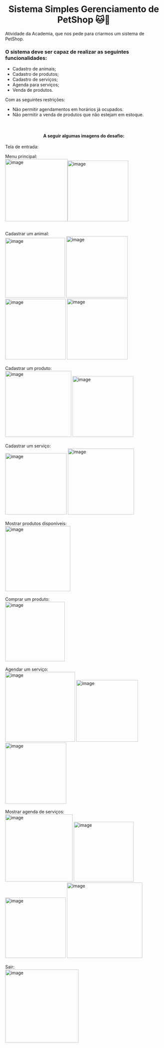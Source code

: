 <h1 align=center> Sistema Simples Gerenciamento de PetShop 🐱🐶 </h1>

Atividade da Academia, que nos pede para criarmos um sistema de PetShop.

<h3> O sistema deve ser capaz de realizar as seguintes funcionalidades: </h3>

- Cadastro de animais;
- Cadastro de produtos;
- Cadastro de serviços;
- Agenda para serviços;
- Venda de produtos.

Com as seguintes restrições:

- Não permitir agendamentos em horários já ocupados.
- Não permitir a venda de produtos que não estejam em estoque.

<br>

<h4 align="center"> A seguir algumas imagens do desafio:</h4>

Tela de entrada:


Menu principal:
<br>
<img width="200" alt="image" src="https://github.com/LiviaBraz/academiaJava/assets/64878674/373fdc1c-ac32-467a-8910-ff287c0624ed"><img width="195" alt="image" src="https://github.com/LiviaBraz/academiaJava/assets/64878674/4e34106d-0083-499d-abdf-3f6c76a98dfa">
<br>

<br>
Cadastrar um animal:
<br>
<img width="192" alt="image" src="https://github.com/LiviaBraz/academiaJava/assets/64878674/8c64f5a8-c597-4e12-8f84-d2a2ca88d6d1">
<img width="197" alt="image" src="https://github.com/LiviaBraz/academiaJava/assets/64878674/547ccfc2-5901-4d69-9c0a-5fc912c384fc">
<img width="194" alt="image" src="https://github.com/LiviaBraz/academiaJava/assets/64878674/fe5441f5-937f-44cd-ae19-1d5b9752762e">
<img width="195" alt="image" src="https://github.com/LiviaBraz/academiaJava/assets/64878674/80940000-6446-41b5-a964-f3b139778a81">
<br>

<br>
Cadastrar um produto:
<br>
<img width="212" alt="image" src="https://github.com/LiviaBraz/academiaJava/assets/64878674/971fc5f7-2ecf-4943-85e1-aa2a1aa49e8a">
<img width="195" alt="image" src="https://github.com/LiviaBraz/academiaJava/assets/64878674/c0248bbf-d79f-4f1d-80bf-4aca1d387bb1">
<br>

<br>
Cadastrar um serviço:
<br>
<img width="197" alt="image" src="https://github.com/LiviaBraz/academiaJava/assets/64878674/525f1ace-22cd-4b98-903a-24e91e729c00">
<img width="212" alt="image" src="https://github.com/LiviaBraz/academiaJava/assets/64878674/ddb2bea3-0a1f-4659-acc8-bdb16ed19c7b">
<br>

<br>
Mostrar produtos disponíveis:
<br>
<img width="209" alt="image" src="https://github.com/LiviaBraz/academiaJava/assets/64878674/fd08ac0c-9ae2-4aa7-97b1-021a41c0699d">
<br>

<br>
Comprar um produto:
<br>
<img width="191" alt="image" src="https://github.com/LiviaBraz/academiaJava/assets/64878674/fa60d195-faf5-4128-8440-53a2abce4b48">
<br>

<br>
Agendar um serviço:
<br>
<img width="224" alt="image" src="https://github.com/LiviaBraz/academiaJava/assets/64878674/895ca9d8-d5de-4285-a608-226f7a8b9242">
<img width="198" alt="image" src="https://github.com/LiviaBraz/academiaJava/assets/64878674/5e12676a-0a4e-41ea-91ef-6b447a35e571">
<img width="196" alt="image" src="https://github.com/LiviaBraz/academiaJava/assets/64878674/7da9d034-19f5-4ed8-868f-db2036936705">
<br>

<br>
Mostrar agenda de serviços:
<br>
<img width="216" alt="image" src="https://github.com/LiviaBraz/academiaJava/assets/64878674/20808e98-80ea-4099-81c4-22c1462bf2bd">
<img width="192" alt="image" src="https://github.com/LiviaBraz/academiaJava/assets/64878674/bf115ba6-70f5-43b4-b28b-ced60db0f50b">
<img width="194" alt="image" src="https://github.com/LiviaBraz/academiaJava/assets/64878674/8b742a63-4da0-4cd2-9724-a270e93b6e1b">
<img width="242" alt="image" src="https://github.com/LiviaBraz/academiaJava/assets/64878674/9f9c3e0c-f8fa-4393-a5dd-45d1739419ee">
<br>

<br>
Sair:
<br>
<img width="235" alt="image" src="https://github.com/LiviaBraz/academiaJava/assets/64878674/f5759808-7332-47b5-834b-17190523e355">
